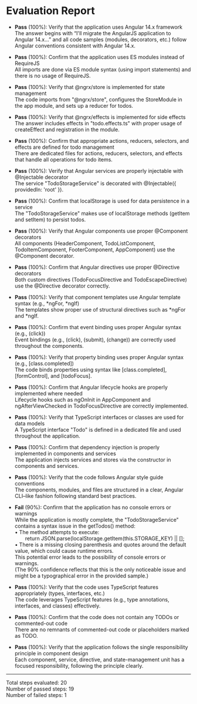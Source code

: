 # Evaluation Report

- **Pass** (100%): Verify that the application uses Angular 14.x framework  
  The answer begins with “I'll migrate the AngularJS application to Angular 14.x…” and all code samples (modules, decorators, etc.) follow Angular conventions consistent with Angular 14.x.

- **Pass** (100%): Confirm that the application uses ES modules instead of RequireJS  
  All imports are done via ES module syntax (using import statements) and there is no usage of RequireJS.

- **Pass** (100%): Verify that @ngrx/store is implemented for state management  
  The code imports from "@ngrx/store", configures the StoreModule in the app module, and sets up a reducer for todos.

- **Pass** (100%): Verify that @ngrx/effects is implemented for side effects  
  The answer includes effects in "todo.effects.ts" with proper usage of createEffect and registration in the module.

- **Pass** (100%): Confirm that appropriate actions, reducers, selectors, and effects are defined for todo management  
  There are dedicated files for actions, reducers, selectors, and effects that handle all operations for todo items.

- **Pass** (100%): Verify that Angular services are properly injectable with @Injectable decorator  
  The service "TodoStorageService" is decorated with @Injectable({ providedIn: 'root' }).

- **Pass** (100%): Confirm that localStorage is used for data persistence in a service  
  The "TodoStorageService" makes use of localStorage methods (getItem and setItem) to persist todos.

- **Pass** (100%): Verify that Angular components use proper @Component decorators  
  All components (HeaderComponent, TodoListComponent, TodoItemComponent, FooterComponent, AppComponent) use the @Component decorator.

- **Pass** (100%): Confirm that Angular directives use proper @Directive decorators  
  Both custom directives (TodoFocusDirective and TodoEscapeDirective) use the @Directive decorator correctly.

- **Pass** (100%): Verify that component templates use Angular template syntax (e.g., *ngFor, *ngIf)  
  The templates show proper use of structural directives such as *ngFor and *ngIf.

- **Pass** (100%): Confirm that event binding uses proper Angular syntax (e.g., (click))  
  Event bindings (e.g., (click), (submit), (change)) are correctly used throughout the components.

- **Pass** (100%): Verify that property binding uses proper Angular syntax (e.g., [class.completed])  
  The code binds properties using syntax like [class.completed], [formControl], and [todoFocus].

- **Pass** (100%): Confirm that Angular lifecycle hooks are properly implemented where needed  
  Lifecycle hooks such as ngOnInit in AppComponent and ngAfterViewChecked in TodoFocusDirective are correctly implemented.

- **Pass** (100%): Verify that TypeScript interfaces or classes are used for data models  
  A TypeScript interface "Todo" is defined in a dedicated file and used throughout the application.

- **Pass** (100%): Confirm that dependency injection is properly implemented in components and services  
  The application injects services and stores via the constructor in components and services.

- **Pass** (100%): Verify that the code follows Angular style guide conventions  
  The components, modules, and files are structured in a clear, Angular CLI–like fashion following standard best practices.

- **Fail** (90%): Confirm that the application has no console errors or warnings  
  While the application is mostly complete, the "TodoStorageService" contains a syntax issue in the getTodos() method:  
  • The method attempts to execute:  
  return JSON.parse(localStorage.getItem(this.STORAGE_KEY) || [];  
  • There is a missing closing parenthesis and quotes around the default value, which could cause runtime errors.  
  This potential error leads to the possibility of console errors or warnings.  
  (The 90% confidence reflects that this is the only noticeable issue and might be a typographical error in the provided sample.)

- **Pass** (100%): Verify that the code uses TypeScript features appropriately (types, interfaces, etc.)  
  The code leverages TypeScript features (e.g., type annotations, interfaces, and classes) effectively.

- **Pass** (100%): Confirm that the code does not contain any TODOs or commented-out code  
  There are no remnants of commented-out code or placeholders marked as TODO.

- **Pass** (100%): Verify that the application follows the single responsibility principle in component design  
  Each component, service, directive, and state-management unit has a focused responsibility, following the principle clearly.

---

Total steps evaluated: 20  
Number of passed steps: 19  
Number of failed steps: 1